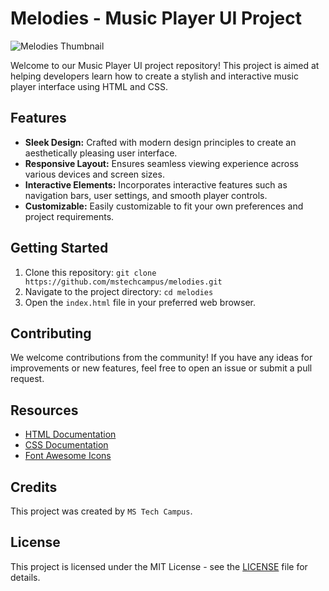 # Melodies - Music Player UI Project
![Melodies Thumbnail](https://github.com/mstechcampus/melodies/assets/105310360/498eb542-f162-4ad3-9d04-954b1cd6d5e0)

Welcome to our Music Player UI project repository! This project is aimed at helping developers learn how to create a stylish and interactive music player interface using HTML and CSS.

## Features

- **Sleek Design:** Crafted with modern design principles to create an aesthetically pleasing user interface.
- **Responsive Layout:** Ensures seamless viewing experience across various devices and screen sizes.
- **Interactive Elements:** Incorporates interactive features such as navigation bars, user settings, and smooth player controls.
- **Customizable:** Easily customizable to fit your own preferences and project requirements.

## Getting Started

1. Clone this repository: `git clone https://github.com/mstechcampus/melodies.git`
2. Navigate to the project directory: `cd melodies`
3. Open the `index.html` file in your preferred web browser.

## Contributing

We welcome contributions from the community! If you have any ideas for improvements or new features, feel free to open an issue or submit a pull request.

## Resources

- [HTML Documentation](https://developer.mozilla.org/en-US/docs/Web/HTML)
- [CSS Documentation](https://developer.mozilla.org/en-US/docs/Web/CSS)
- [Font Awesome Icons](https://fontawesome.com/icons)

## Credits

This project was created by `MS Tech Campus`.

## License

This project is licensed under the MIT License - see the [LICENSE](LICENSE) file for details.
